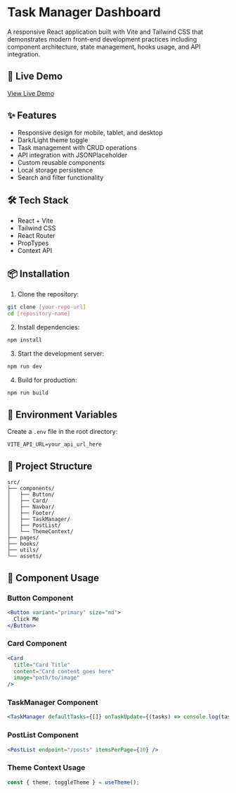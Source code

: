 # Task Manager Dashboard

A responsive React application built with Vite and Tailwind CSS that demonstrates modern front-end development practices including component architecture, state management, hooks usage, and API integration.

## 🚀 Live Demo

[View Live Demo](your-deployed-url-here) <!-- Replace with your actual deployed URL -->

## ✨ Features

- Responsive design for mobile, tablet, and desktop
- Dark/Light theme toggle
- Task management with CRUD operations
- API integration with JSONPlaceholder
- Custom reusable components
- Local storage persistence
- Search and filter functionality

## 🛠️ Tech Stack

- React + Vite
- Tailwind CSS
- React Router
- PropTypes
- Context API

## 📦 Installation

1. Clone the repository:

```bash
git clone [your-repo-url]
cd [repository-name]
```

2. Install dependencies:

```bash
npm install
```

3. Start the development server:

```bash
npm run dev
```

4. Build for production:

```bash
npm run build
```

## 🔧 Environment Variables

Create a `.env` file in the root directory:

```env
VITE_API_URL=your_api_url_here
```

## 📁 Project Structure

```
src/
├── components/
│   ├── Button/
│   ├── Card/
│   ├── Navbar/
│   ├── Footer/
│   ├── TaskManager/
│   ├── PostList/
│   └── ThemeContext/
├── pages/
├── hooks/
├── utils/
└── assets/
```

## 🎨 Component Usage

### Button Component

```jsx
<Button variant="primary" size="md">
  Click Me
</Button>
```

### Card Component

```jsx
<Card
  title="Card Title"
  content="Card content goes here"
  image="path/to/image"
/>
```

### TaskManager Component

```jsx
<TaskManager defaultTasks={[]} onTaskUpdate={(tasks) => console.log(tasks)} />
```

### PostList Component

```jsx
<PostList endpoint="/posts" itemsPerPage={10} />
```

### Theme Context Usage

```jsx
const { theme, toggleTheme } = useTheme();
```

